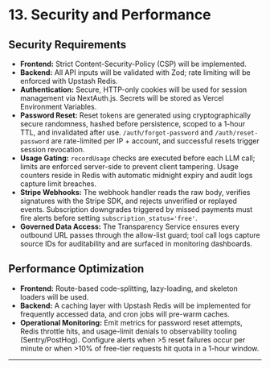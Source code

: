 # 13. Security and Performance
## Security Requirements
* **Frontend:** Strict Content-Security-Policy (CSP) will be implemented.
* **Backend:** All API inputs will be validated with Zod; rate limiting will be enforced with Upstash Redis.
* **Authentication:** Secure, HTTP-only cookies will be used for session management via NextAuth.js. Secrets will be stored as Vercel Environment Variables.
* **Password Reset:** Reset tokens are generated using cryptographically secure randomness, hashed before persistence, scoped to a 1-hour TTL, and invalidated after use. `/auth/forgot-password` and `/auth/reset-password` are rate-limited per IP + account, and successful resets trigger session revocation.
* **Usage Gating:** `recordUsage` checks are executed before each LLM call; limits are enforced server-side to prevent client tampering. Usage counters reside in Redis with automatic midnight expiry and audit logs capture limit breaches.
* **Stripe Webhooks:** The webhook handler reads the raw body, verifies signatures with the Stripe SDK, and rejects unverified or replayed events. Subscription downgrades triggered by missed payments must fire alerts before setting `subscription_status='free'`.
* **Governed Data Access:** The Transparency Service ensures every outbound URL passes through the allow-list guard; tool call logs capture source IDs for auditability and are surfaced in monitoring dashboards.
## Performance Optimization
* **Frontend:** Route-based code-splitting, lazy-loading, and skeleton loaders will be used.
* **Backend:** A caching layer with Upstash Redis will be implemented for frequently accessed data, and cron jobs will pre-warm caches.
* **Operational Monitoring:** Emit metrics for password reset attempts, Redis throttle hits, and usage-limit denials to observability tooling (Sentry/PostHog). Configure alerts when >5 reset failures occur per minute or when >10% of free-tier requests hit quota in a 1-hour window.
---
